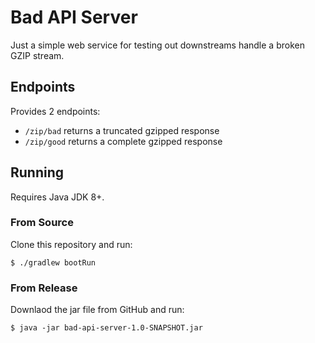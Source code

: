 # Bad API Server

Just a simple web service for testing out downstreams handle a broken GZIP stream.

## Endpoints

Provides 2 endpoints:

* `/zip/bad` returns a truncated gzipped response
* `/zip/good` returns a complete gzipped response

## Running

Requires Java JDK 8+.

### From Source

Clone this repository and run:

    $ ./gradlew bootRun

### From Release

Downlaod the jar file from GitHub and run:

    $ java -jar bad-api-server-1.0-SNAPSHOT.jar
